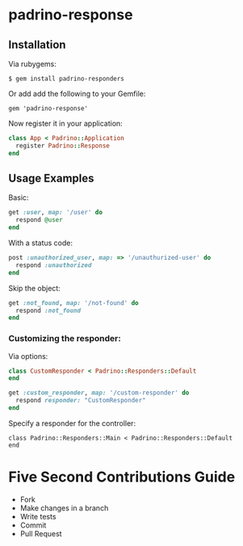 # padrino-response


## Installation

Via rubygems:

    $ gem install padrino-responders

Or add add the following to your Gemfile:

    gem 'padrino-response'

Now register it in your application:

```ruby
class App < Padrino::Application
  register Padrino::Response
end
```

## Usage Examples

Basic:

```ruby
get :user, map: '/user' do
  respond @user
end
```

With a status code:

```ruby
post :unauthorized_user, map: => '/unauthurized-user' do
  respond :unauthorized
end
```

Skip the object:

```ruby
get :not_found, map: '/not-found' do
  respond :not_found 
end
```

### Customizing the responder:

Via options:

```ruby
class CustomResponder < Padrino::Responders::Default
end

get :custom_responder, map: '/custom-responder' do
  respond responder: "CustomResponder"
end
```

Specify a responder for the controller:

```
class Padrino::Responders::Main < Padrino::Responders::Default
end
```

# Five Second Contributions Guide

  - Fork
  - Make changes in a branch
  - Write tests
  - Commit
  - Pull Request

